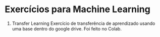 # Exercícios para Machine Learning

1) Transfer Learning
   Exercício de transferência de aprendizado usando uma base dentro do google drive. Foi feito no Colab.

